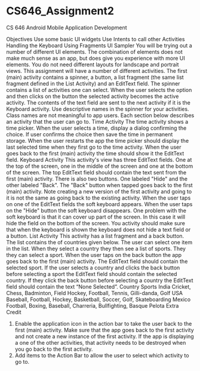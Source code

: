 # CS646_Assignment2

CS 646 Android Mobile Application Development

Objectives
Use some basic UI widgets
Use Intents to call other Activities
Handling the Keyboard
Using Fragments
UI Sampler
You will be trying out a number of different UI elements. The combination of elements does not
make much sense as an app, but does give you experience with more UI elements. You do not
need different layouts for landscape and portrait views.
This assignment will have a number of different activities. The first (main) activity contains a
spinner, a button, a list fragment (the same list fragment defined in the List Activity) and an
EditText field. The spinner contains a list of activities one can select. When the user selects the
option and then clicks on the button the selected activity becomes the active activity. The contents
of the text field are sent to the next activity if it is the Keyboard activity. Use descriptive
names in the spinner for your activities. Class names are not meaningful to app users. Each
section below describes an activity that the user can go to.
Time Activity
The time activity shows a time picker. When the user selects a time, display a dialog confirming
the choice. If user confirms the choice then save the time in permanent storage. When the
user restarts the app the time picker should display the last selected time when they first go to
the time activity. When the user goes back to the first (main) activity the time should show it the
EditText field.
Keyboard Activity
This activity's view has three EditText fields. One at the top of the screen, one in the middle of
the screen and one at the bottom of the screen. The top EditText field should contain the text
sent from the first (main) activity. There is also two buttons. One labeled "Hide" and the other
labeled "Back". The "Back" button when tapped goes back to the first (main) activity. Note creating
a new version of the first activity and going to it is not the same as going back to the existing
activity. When the user taps on one of the EditText fields the soft keyboard appears.
When the user taps on the "Hide" button the soft keyboard disappears. One problem with the
soft keyboard is that it can cover up part of the screen. In this case it will hide the field on the
bottom of the screen. You activity should make sure that when the keyboard is shown the keyboard
does not hide a text field or a button.
List Activity
This activity has a list fragment and a back button. The list contains the of countries given below.
The user can select one item in the list. When they select a country they then see a list of
sports. They they can select a sport. When the user taps on the back button the app goes back
to the first (main) activity. The EditText field should contain the selected sport. If the user selects
a country and clicks the back button before selecting a sport the EditText field should contain
the selected country. If they click the back button before selecting a country the EditText
field should contain the text “None Selected”.
Country Sports
India Cricket, Chess, Badminton,
Field Hockey, Football, Tennis,
Gilli-danda, Golf
USA Baseball, Football, Hockey,
Basketball, Soccer, Golf,
Skateboarding
Mexico Football, Boxing, Baseball,
Charreria, Bullfighting,
Basque Pelota
Extra Credit
1. Enable the application icon in the action bar to take the user back to the first (main) activity.
Make sure that the app goes back to the first activity and not create a new instance of the first
activity. If the app is displaying a one of the other activities, that activity needs to be destroyed
when you go back to the first activity.
2. Add items to the Action Bar to allow the user to select which activity to go to.
